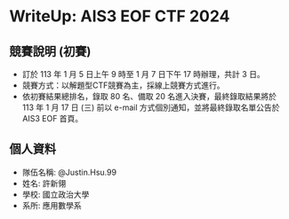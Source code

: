 # WriteUp: AIS3 EOF CTF 2024

## 競賽說明 (初賽)

- 訂於 113 年 1 月 5 日上午 9 時至 1 月 7 日下午 17 時辦理，共計 3 日。
- 競賽方式：以解題型CTF競賽為主，採線上競賽方式進行。
- 依初賽結果總排名，錄取 80 名、備取 20 名進入決賽，最終錄取結果將於 113 年 1 月 17 日 (三) 前以 e-mail 方式個別通知，並將最終錄取名單公告於 AIS3 EOF 首頁。

## 個人資料

- 隊伍名稱: @Justin.Hsu.99
- 姓名: 許新翎
- 學校: 國立政治大學
- 系所: 應用數學系
